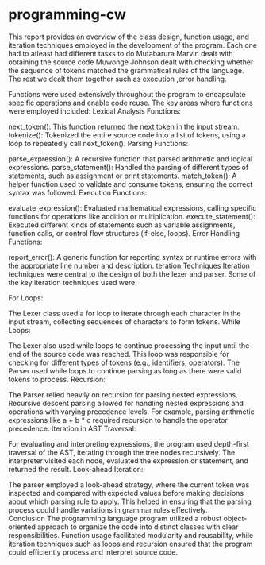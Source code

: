 # programming-cw
This report provides an overview of the class design, function usage, and iteration techniques employed in the development of the program.
Each one had to atleast had different tasks to do
Mutabarura Marvin dealt with obtaining the source code
Muwonge Johnson dealt with checking whether the sequence of tokens matched the grammatical rules of the language.
The rest we dealt them together such as execution ,error handling.

Functions were used extensively throughout the program to encapsulate specific operations and enable code reuse. 
The key areas where functions were employed included:
Lexical Analysis Functions:

next_token(): This function returned the next token in the input stream.
tokenize(): Tokenized the entire source code into a list of tokens, using a loop to repeatedly call next_token().
Parsing Functions:

parse_expression(): A recursive function that parsed arithmetic and logical expressions.
parse_statement(): Handled the parsing of different types of statements, such as assignment or print statements.
match_token(): A helper function used to validate and consume tokens, ensuring the correct syntax was followed.
Execution Functions:

evaluate_expression(): Evaluated mathematical expressions, calling specific functions for operations like addition or multiplication.
execute_statement(): Executed different kinds of statements such as variable assignments, function calls, or control flow structures (if-else, loops).
Error Handling Functions:

report_error(): A generic function for reporting syntax or runtime errors with the appropriate line number and description.
teration Techniques
Iteration techniques were central to the design of both the lexer and parser. Some of the key iteration techniques used were:

For Loops:

The Lexer class used a for loop to iterate through each character in the input stream, collecting sequences of characters to form tokens.
While Loops:

The Lexer also used while loops to continue processing the input until the end of the source code was reached. This loop was responsible for checking for different types of tokens (e.g., identifiers, operators).
The Parser used while loops to continue parsing as long as there were valid tokens to process.
Recursion:

The Parser relied heavily on recursion for parsing nested expressions. Recursive descent parsing allowed for handling nested expressions and operations with varying precedence levels. For example, parsing arithmetic expressions like a + b * c required recursion to handle the operator precedence.
Iteration in AST Traversal:

For evaluating and interpreting expressions, the program used depth-first traversal of the AST, iterating through the tree nodes recursively. The interpreter visited each node, evaluated the expression or statement, and returned the result.
Look-ahead Iteration:

The parser employed a look-ahead strategy, where the current token was inspected and compared with expected values before making decisions about which parsing rule to apply. This helped in ensuring that the parsing process could handle variations in grammar rules effectively.    
Conclusion
The programming language program utilized a robust object-oriented approach to organize the code into distinct classes with clear responsibilities. Function usage facilitated modularity and reusability, while iteration techniques such as loops and recursion ensured that the program could efficiently process and interpret source code.
